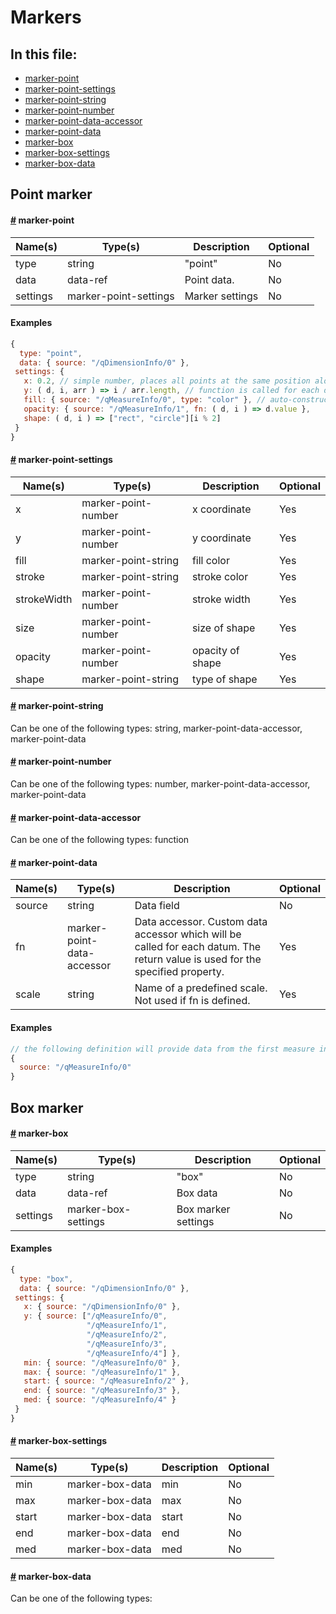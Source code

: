 # Markers

## In this file:

* <a href="#marker-point">marker-point</a>
* <a href="#marker-point-settings">marker-point-settings</a>
* <a href="#marker-point-string">marker-point-string</a>
* <a href="#marker-point-number">marker-point-number</a>
* <a href="#marker-point-data-accessor">marker-point-data-accessor</a>
* <a href="#marker-point-data">marker-point-data</a>
* <a href="#marker-box">marker-box</a>
* <a href="#marker-box-settings">marker-box-settings</a>
* <a href="#marker-box-data">marker-box-data</a>

## Point marker

#### <a name='marker-point' href='#marker-point'>#</a> marker-point

|Name(s)|Type(s)|Description|Optional|
|-------|-------|-----------|--------|
| type | string | &quot;point&quot; | No |
| data | data-ref | Point data. | No |
| settings | marker-point-settings | Marker settings | No |

#### Examples

```js
{
  type: "point",
  data: { source: "/qDimensionInfo/0" },
 settings: {
   x: 0.2, // simple number, places all points at the same position along the x-axis (which assumes to have a range of [0,1])
   y: ( d, i, arr ) => i / arr.length, // function is called for each datum `d`
   fill: { source: "/qMeasureInfo/0", type: "color" }, // auto-constructs a color scale from the specified source
   opacity: { source: "/qMeasureInfo/1", fn: ( d, i ) => d.value },
   shape: ( d, i ) => ["rect", "circle"][i % 2]
 }
}
```
#### <a name='marker-point-settings' href='#marker-point-settings'>#</a> marker-point-settings

|Name(s)|Type(s)|Description|Optional|
|-------|-------|-----------|--------|
| x | marker-point-number | x coordinate | Yes |
| y | marker-point-number | y coordinate | Yes |
| fill | marker-point-string | fill color | Yes |
| stroke | marker-point-string | stroke color | Yes |
| strokeWidth | marker-point-number | stroke width | Yes |
| size | marker-point-number | size of shape | Yes |
| opacity | marker-point-number | opacity of shape | Yes |
| shape | marker-point-string | type of shape | Yes |

#### <a name='marker-point-string' href='#marker-point-string'>#</a> marker-point-string

Can be one of the following types: string, marker-point-data-accessor, marker-point-data

#### <a name='marker-point-number' href='#marker-point-number'>#</a> marker-point-number

Can be one of the following types: number, marker-point-data-accessor, marker-point-data

#### <a name='marker-point-data-accessor' href='#marker-point-data-accessor'>#</a> marker-point-data-accessor

Can be one of the following types: function

#### <a name='marker-point-data' href='#marker-point-data'>#</a> marker-point-data

|Name(s)|Type(s)|Description|Optional|
|-------|-------|-----------|--------|
| source | string | Data field | No |
| fn | marker-point-data-accessor | Data accessor. Custom data accessor which will be called for each datum. The return value is used for the specified property. | Yes |
| scale | string | Name of a predefined scale. Not used if fn is defined. | Yes |

#### Examples

```js
// the following definition will provide data from the first measure in the form: [{value: 3, label: "$3", id: 0}, ...]
{
  source: "/qMeasureInfo/0"
}
```

## Box marker

#### <a name='marker-box' href='#marker-box'>#</a> marker-box

|Name(s)|Type(s)|Description|Optional|
|-------|-------|-----------|--------|
| type | string | &quot;box&quot; | No |
| data | data-ref | Box data | No |
| settings | marker-box-settings | Box marker settings | No |

#### Examples

```js
{
  type: "box",
  data: { source: "/qDimensionInfo/0" },
 settings: {
   x: { source: "/qDimensionInfo/0" },
   y: { source: ["/qMeasureInfo/0",
                 "/qMeasureInfo/1",
                 "/qMeasureInfo/2",
                 "/qMeasureInfo/3",
                 "/qMeasureInfo/4"] },
   min: { source: "/qMeasureInfo/0" },
   max: { source: "/qMeasureInfo/1" },
   start: { source: "/qMeasureInfo/2" },
   end: { source: "/qMeasureInfo/3" },
   med: { source: "/qMeasureInfo/4" }
 }
}
```
#### <a name='marker-box-settings' href='#marker-box-settings'>#</a> marker-box-settings

|Name(s)|Type(s)|Description|Optional|
|-------|-------|-----------|--------|
| min | marker-box-data | min | No |
| max | marker-box-data | max | No |
| start | marker-box-data | start | No |
| end | marker-box-data | end | No |
| med | marker-box-data | med | No |

#### <a name='marker-box-data' href='#marker-box-data'>#</a> marker-box-data

Can be one of the following types: 

